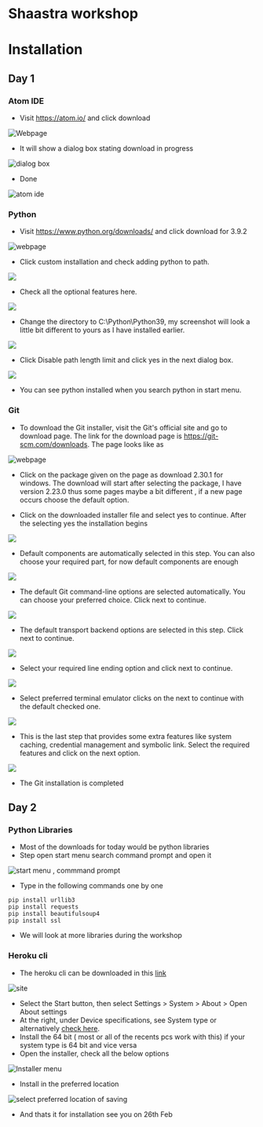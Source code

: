 # Shaastra workshop

# Installation

## Day 1

### Atom IDE

- Visit https://atom.io/ and click download

![Webpage](images/day1/atom/atom.PNG)

- It will show a dialog box stating download in progress

![dialog box](images/day1/atom/installing.PNG)

- Done

![atom ide](images/day1/atom/installed.PNG)

### Python

- Visit https://www.python.org/downloads/ and click download for 3.9.2

![webpage](images/day1/python/page.PNG)

- Click custom installation and check adding python to path.

![](images/day1/python/page1.PNG)

- Check all the optional features here.

![](images/day1/python/page2.PNG)
- Change the directory to C:\Python\Python39, my screenshot will look a little bit different to yours as I have installed earlier.

![](images/day1/python/page3.PNG)

- Click Disable path length limit and click yes in the next dialog box.

![](images/day1/python/page4.PNG)

- You can see python installed when you search python in start menu.

### Git

- To download the Git installer, visit the Git's official site and go to download page. The link for the download page is https://git-scm.com/downloads. The page looks like as

![webpage](images/day1/git/webpage.PNG)

- Click on the package given on the page as download 2.30.1 for windows. The download will start after selecting the package, I have version 2.23.0 thus some pages maybe a bit different , if a new page occurs choose the default option.

- Click on the downloaded installer file and select yes to continue. After the selecting yes the installation begins

![](https://github.com/lonlander/Shaastra_python_flask_workshop/blob/main/images/day1/git/1.PNG)

- Default components are automatically selected in this step. You can also choose your required part, for now default components are enough

![](https://github.com/lonlander/Shaastra_python_flask_workshop/blob/main/images/day1/git/2.PNG)

- The default Git command-line options are selected automatically. You can choose your preferred choice. Click next to continue.

![](https://github.com/lonlander/Shaastra_python_flask_workshop/blob/main/images/day1/git/3.PNG)

- The default transport backend options are selected in this step. Click next to continue.

![](https://github.com/lonlander/Shaastra_python_flask_workshop/blob/main/images/day1/git/4.PNG)

- Select your required line ending option and click next to continue.

![](https://github.com/lonlander/Shaastra_python_flask_workshop/blob/main/images/day1/git/5.PNG)

- Select preferred terminal emulator clicks on the next to continue with the default checked one.

![](https://github.com/lonlander/Shaastra_python_flask_workshop/blob/main/images/day1/git/6.PNG)

- This is the last step that provides some extra features like system caching, credential management and symbolic link. Select the required features and click on the next option.

![](https://github.com/lonlander/Shaastra_python_flask_workshop/blob/main/images/day1/git/7.PNG)
- The Git installation is completed

## Day 2

### Python Libraries
- Most of the downloads for today would be python libraries 
- Step open start menu search command prompt and open it

![start menu , commmand prompt](https://www.lifewire.com/thmb/sYL7s5gOxfLXJHRkzzJrwDTd4gs=/1118x745/filters:no_upscale():max_bytes(150000):strip_icc()/open-command-prompt-w10-5c19531146e0fb00013852e8.png)
- Type in the following commands one by one
```
pip install urllib3
pip install requests
pip install beautifulsoup4
pip install ssl
```

- We will look at more libraries during the workshop

### Heroku cli
- The heroku cli can be downloaded in this [link](https://devcenter.heroku.com/articles/heroku-cli)

![site](images/day2/heroku_installation/website.PNG)
- Select the Start  button, then select Settings > System > About > Open About settings
- At the right, under Device specifications, see System type or alternatively [check here](https://support.microsoft.com/en-us/windows/32-bit-and-64-bit-windows-frequently-asked-questions-c6ca9541-8dce-4d48-0415-94a3faa2e13d).
- Install the 64 bit ( most or all of the recents pcs work with this) if your system type is 64 bit and vice versa
- Open the installer, check all the below options

![Installer menu](images/day2/heroku_installation/1.PNG)
- Install in the preferred location

![select preferred location of saving](images/day2/heroku_installation/saved_location.PNG)

- And thats it for installation see you on 26th Feb

